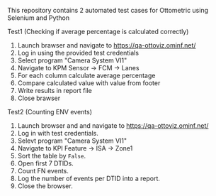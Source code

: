 This repository contains 2 automated test cases for Ottometric using Selenium and Python

Test1 (Checking if average percentage is calculated correctly)

1. Launch brawser and navigate to https://qa-ottoviz.ominf.net/
2. Log in using the provided test credentials
3. Select program "Camera System VI1"
4. Navigate to KPM Sensor -> FCM -> Lanes
5. For each column calculate average percentage
6. Compare calculated value with value from footer
7. Write results in report file
8. Close brawser

Test2 (Counting ENV events)
1. Launch browser and and navigate to https://qa-ottoviz.ominf.net/
2. Log in with test credentials.
3. Selevt program "Camera System VI1"
4. Navigate to KPI Feature -> ISA -> Zone1
5. Sort the table by `False`.
6. Open first 7 DTIDs.
7. Count FN events.
8. Log the number of events per DTID into a report.
9. Close the browser.
